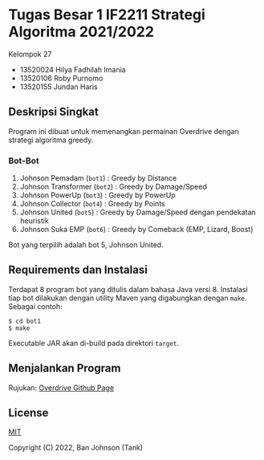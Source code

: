 # Tugas Besar 1 IF2211 Strategi Algoritma 2021/2022

Kelompok 27

- 13520024 Hilya Fadhilah Imania
- 13520106 Roby Purnomo
- 13520155 Jundan Haris

## Deskripsi Singkat

Program ini dibuat untuk memenangkan permainan Overdrive
dengan strategi algoritma greedy.

### Bot-Bot

1. Johnson Pemadam      (`bot1`) : Greedy by Distance
2. Johnson Transformer  (`bot2`) : Greedy by Damage/Speed
3. Johnson PowerUp      (`bot3`) : Greedy by PowerUp
4. Johnson Collector    (`bot4`) : Greedy by Points
5. Johnson United       (`bot5`) : Greedy by Damage/Speed dengan pendekatan heuristik
6. Johnson Suka EMP     (`bot6`) : Greedy by Comeback (EMP, Lizard, Boost)

Bot yang terpilih adalah bot 5, Johnson United.

## Requirements dan Instalasi

Terdapat 8 program bot yang ditulis dalam bahasa Java versi 8.
Instalasi tiap bot dilakukan dengan utility Maven yang digabungkan dengan `make`.
Sebagai contoh:

```
$ cd bot1
$ make
```

Executable JAR akan di-build pada direktori `target`.

## Menjalankan Program

Rujukan: [Overdrive Github Page](https://github.com/EntelectChallenge/2020-Overdrive)

## License

[MIT](https://opensource.org/licenses/MIT)

Copyright (C) 2022, Ban Johnson (Tank)
